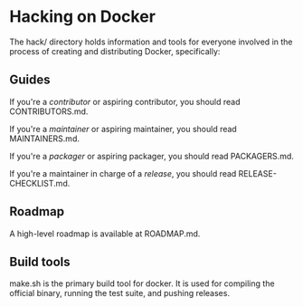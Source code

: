 # Hacking on Docker

The hack/ directory holds information and tools for everyone involved in the process of creating and
distributing Docker, specifically:

## Guides

If you're a *contributor* or aspiring contributor, you should read CONTRIBUTORS.md.

If you're a *maintainer* or aspiring maintainer, you should read MAINTAINERS.md.

If you're a *packager* or aspiring packager, you should read PACKAGERS.md.

If you're a maintainer in charge of a *release*, you should read RELEASE-CHECKLIST.md.

## Roadmap

A high-level roadmap is available at ROADMAP.md.


## Build tools

make.sh is the primary build tool for docker. It is used for compiling the official binary,
running the test suite, and pushing releases.
